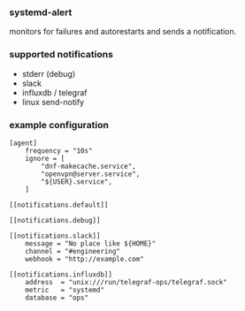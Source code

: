 ### systemd-alert

monitors for failures and autorestarts and sends a notification.

### supported notifications
- stderr (debug)
- slack
- influxdb / telegraf
- linux send-notify

### example configuration
```
[agent]
	frequency = "10s"
	ignore = [
		"dnf-makecache.service",
		"openvpn@server.service",
		"${USER}.service",
	]

[[notifications.default]]

[[notifications.debug]]

[[notifications.slack]]
	message = "No place like ${HOME}"
	channel = "#engineering"
	webhook = "http://example.com"

[[notifications.influxdb]]
	address  = "unix:///run/telegraf-ops/telegraf.sock"
	metric   = "systemd"
	database = "ops"
```
